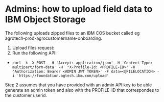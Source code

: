 # Admins: how to upload field data to IBM Object Storage

The following uploads zipped files to an IBM COS bucket called eg agrotech-prod-agrocustomername-onboarding.

1. Upload files request:
2. Run the following API:

* `curl -k -X POST  -H 'Accept: application/json' -H 'Content-Type: multipart/form-data' -H  "X-Profile-Id: <PROFILE-ID>" -H 'Authorization: Bearer <ADMIN JWT TOKEN>' -F data=<@FILELOCATION> -i 'https://foundation.agtech.ibm.com/upload'`

Step 2 assumes that you have provided with an admin API key to be able generate an admin token and also with the PROFILE-ID that correspondes to the customer userid.
